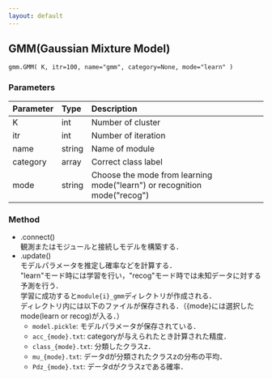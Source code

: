 ```yaml
---
layout: default
---
```

## GMM(Gaussian Mixture Model)

```
gmm.GMM( K, itr=100, name="gmm", category=None, mode="learn" )
```
### Parameters

| Parameter | Type | Description |
|:----------|:-----|:------------|
| K         | int | Number of cluster |
| itr       | int | Number of iteration |
| name      | string | Name of module |
| category  | array | Correct class label |
| mode      | string | Choose the mode from learning mode("learn") or recognition mode("recog") |

### Method

- .connect()  
観測またはモジュールと接続しモデルを構築する．
- .update()  
モデルパラメータを推定し確率などを計算する．  
"learn"モード時には学習を行い，"recog"モード時では未知データに対する予測を行う．  
学習に成功すると`module{i}_gmm`ディレクトリが作成される．  
ディレクトリ内には以下のファイルが保存される．（{mode}には選択したmode(learn or recog)が入る．）
    - `model.pickle`: モデルパラメータが保存されている．
    - `acc_{mode}.txt`: categoryが与えられたとき計算された精度．
    - `class_{mode}.txt`: 分類したクラスz．
    - `mu_{mode}.txt`: データdが分類されたクラスzの分布の平均．
    - `Pdz_{mode}.txt`: データdがクラスzである確率．